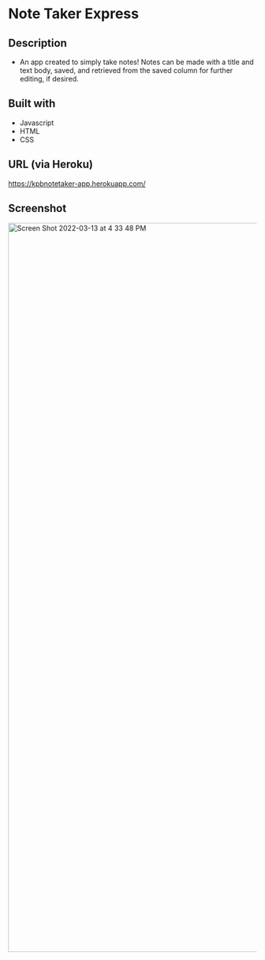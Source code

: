 # Note Taker Express

## Description 
* An app created to simply take notes! Notes can be made with a title and text body, saved, and retrieved from the saved column for further editing, if desired. 

## Built with  
* Javascript
* HTML
* CSS

## URL (via Heroku)
https://kpbnotetaker-app.herokuapp.com/

## Screenshot
<img width="1474" alt="Screen Shot 2022-03-13 at 4 33 48 PM" src="https://user-images.githubusercontent.com/94590338/158084080-a877d0e5-b5eb-49bb-a3bf-7008cf6a5c8c.png">


